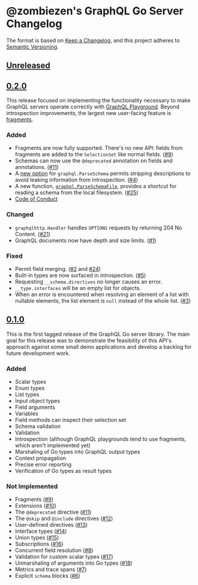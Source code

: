 # @zombiezen's GraphQL Go Server Changelog

The format is based on [Keep a Changelog](https://keepachangelog.com/en/1.0.0/),
and this project adheres to [Semantic Versioning](https://semver.org/spec/v2.0.0.html).

## [Unreleased][]

[Unreleased]: https://github.com/zombiezen/graphql-server/compare/v0.2.0...HEAD

## [0.2.0][]

This release focused on implementing the functionality necessary to make GraphQL
servers operate correctly with [GraphQL Playground][]. Beyond introspection
improvements, the largest new user-facing feature is [fragments][].

[0.2.0]: https://github.com/zombiezen/graphql-server/releases/tag/v0.2.0
[GraphQL Playground]: https://github.com/prisma-labs/graphql-playground
[fragments]: https://graphql.org/learn/queries/#fragments

### Added

-  Fragments are now fully supported. There's no new API: fields from fragments
   are added to the `SelectionSet` like normal fields. ([#9][])
-  Schemas can now use the `@deprecated` annotation on fields and annotations.
   ([#11][])
-  A [new option][IgnoreDescriptions] for `graphql.ParseSchema` permits
   stripping descriptions to avoid leaking information from introspection.
   ([#4][])
-  A new function, [`graphql.ParseSchemaFile`][], provides a shortcut for
   reading a schema from the local filesystem. ([#25][])
-  [Code of Conduct][]

[#4]: https://github.com/zombiezen/graphql-server/issues/4
[#9]: https://github.com/zombiezen/graphql-server/issues/9
[#11]: https://github.com/zombiezen/graphql-server/issues/11
[#25]: https://github.com/zombiezen/graphql-server/issues/25
[Code of Conduct]: https://github.com/zombiezen/graphql-server/blob/master/CODE_OF_CONDUCT.md
[IgnoreDescriptions]: https://godoc.org/zombiezen.com/go/graphql-server/graphql#SchemaOptions.IgnoreDescriptions
[`graphql.ParseSchemaFile`]: https://godoc.org/zombiezen.com/go/graphql-server/graphql#ParseSchemaFile

### Changed

-  `graphqlhttp.Handler` handles `OPTIONS` requests by returning 204 No Content.
   ([#21][])
-  GraphQL documents now have depth and size limits. ([#1][])

[#1]: https://github.com/zombiezen/graphql-server/issues/1
[#21]: https://github.com/zombiezen/graphql-server/issues/21

### Fixed

-  Permit field merging. ([#2][] and [#24][])
-  Built-in types are now surfaced in introspection. ([#5][])
-  Requesting `__schema.directives` no longer causes an error.
-  `__type.interfaces` will be an empty list for objects.
-  When an error is encountered when resolving an element of a list with
   nullable elements, the list element is `null` instead of the whole list.
   ([#3][])

[#2]: https://github.com/zombiezen/graphql-server/issues/2
[#3]: https://github.com/zombiezen/graphql-server/issues/3
[#5]: https://github.com/zombiezen/graphql-server/issues/5
[#24]: https://github.com/zombiezen/graphql-server/issues/24

## [0.1.0][]

This is the first tagged release of the GraphQL Go server library. The main
goal for this release was to demonstrate the feasibility of this API's approach
against some small demo applications and develop a backlog for future
development work.

[0.1.0]: https://github.com/zombiezen/graphql-server/releases/tag/v0.1.0

### Added

-  Scalar types
-  Enum types
-  List types
-  Input object types
-  Field arguments
-  Variables
-  Field methods can inspect their selection set
-  Schema validation
-  Validation
-  Introspection (although GraphQL playgrounds tend to use fragments, which
   aren't implemented yet)
-  Marshaling of Go types into GraphQL output types
-  Context propagation
-  Precise error reporting
-  Verification of Go types as result types

### Not Implemented

-  Fragments ([#9][])
-  Extensions ([#10][])
-  The `@deprecated` directive ([#11][])
-  The `@skip` and `@include` directives ([#12][])
-  User-defined directives ([#13][])
-  Interface types ([#14][])
-  Union types ([#15][])
-  Subscriptions ([#16][])
-  Concurrent field resolution ([#8][])
-  Validation for custom scalar types ([#17][])
-  Unmarshaling of arguments into Go types ([#18][])
-  Metrics and trace spans ([#7][])
-  Explicit `schema` blocks ([#6][])

[#6]: https://github.com/zombiezen/graphql-server/issues/6
[#7]: https://github.com/zombiezen/graphql-server/issues/7
[#8]: https://github.com/zombiezen/graphql-server/issues/8
[#9]: https://github.com/zombiezen/graphql-server/issues/9
[#10]: https://github.com/zombiezen/graphql-server/issues/10
[#11]: https://github.com/zombiezen/graphql-server/issues/11
[#12]: https://github.com/zombiezen/graphql-server/issues/12
[#13]: https://github.com/zombiezen/graphql-server/issues/13
[#14]: https://github.com/zombiezen/graphql-server/issues/14
[#15]: https://github.com/zombiezen/graphql-server/issues/15
[#16]: https://github.com/zombiezen/graphql-server/issues/16
[#17]: https://github.com/zombiezen/graphql-server/issues/17
[#18]: https://github.com/zombiezen/graphql-server/issues/18

